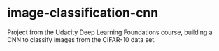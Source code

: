 # image-classification-cnn

Project from the Udacity Deep Learning Foundations course, building a CNN to classify images from the CIFAR-10 data set.